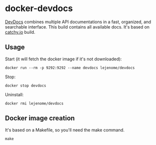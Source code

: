 docker-devdocs
==============

[DevDocs][1] combines multiple API documentations in a fast, organized, and searchable interface. 
This build contains all available docs. It's based on [catchy.io][2] build.

Usage
-----

Start (it will fetch the docker image if it's not downloaded):

```
docker run --rm -p 9292:9292 --name devdocs lejenome/devdocs
```

Stop:

```
docker stop devdocs
```

Uninstall:

```
docker rmi lejenome/devdocs
```

Docker image creation
---------------------
It's based on a Makefile, so you'll need the make command.

```
make
```

[1]: http://devdocs.io/ "DevDocs"
[2]: http://catchy.io "catchy.io"
